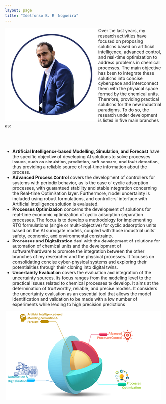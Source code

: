 ```yaml
---
layout: page
title: "Idelfonso B. R. Nogueira"
---
```

<img align="left" src="idelfonso.png">

Over the last years, my research activities have focused on proposing solutions based on artificial intelligence, advanced control, and real-time optimization to address problems in chemical processes. The main objective has been to integrate these solutions into concise cyberspace and interconnect them with the physical space formed by the chemical units. Therefore, providing practical solutions for the new industrial paradigms. To do so, the research under development is listed in five main branches as:
<br /> 
<br /> 
<br /> 
<br /> 
- **Artificial Intelligence-based Modelling, Simulation, and Forecast** have the specific objective of developing AI solutions to solve processes issues, such as simulation, prediction, soft sensors, and fault detection, thus providing a reliable source of real-time information about the process.
- **Advanced Process Control** covers the development of controllers for systems with periodic behavior, as is the case of cyclic adsorption processes, with guaranteed stability and stable integration concerning the Real-time Optimization layer. Furthermore, model uncertainty is included using robust formulations, and controllers’ interface with Artificial Intelligence solution is evaluated.
- **Processes Optimization** concerns the development of solutions for real-time economic optimization of cyclic adsorption separation processes. The focus is to develop a methodology for implementing RTO formulations (single or multi-objective) for cyclic adsorption units based on the AI surrogate models, coupled with those industrial units' safety, economic, and environmental constraints. 
- **Processes and Digitalization** deal with the development of solutions for automation of chemical units and the development of software/hardware to promote the integration between the other branches of my researcher and the physical processes. It focuses on consolidating concise cyber-physical systems and exploring their potentialities through their cloning into digital twins.
- **Uncertainty Evaluation** covers the evaluation and integration of the uncertainty sources. Its focus ranges from the modeling level to the practical issues related to chemical processes to develop. It aims at the determination of trustworthy, reliable, and precise models. It considers the uncertainty evaluation as an essential tool that allows the model identification and validation to be made with a low number of experiments while leading to high precision predictions

<center><img src="home.png"></center>
  
